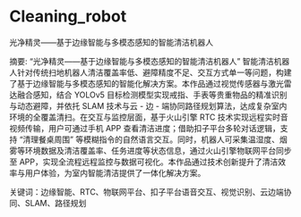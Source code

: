 # Cleaning_robot
光净精灵——基于边缘智能与多模态感知的智能清洁机器人

摘要:
“光净精灵——基于边缘智能与多模态感知的智能清洁机器人” 智能清洁机器人针对传统扫地机器人清洁覆盖率低、避障精度不足、交互方式单一等问题，构建了基于边缘智能与多模态感知的智能化解决方案。本作品通过视觉传感器与激光雷达融合感知，结合 YOLOv5 目标检测模型实现戒指、手表等贵重物品的精准识别与动态避障，并依托 SLAM 技术与云 - 边 - 端协同路径规划算法，达成复杂室内环境的全覆盖清扫。在交互与监控层面，基于火山引擎 RTC 技术实现远程实时音视频传输，用户可通过手机 APP 查看清洁进度；借助扣子平台多轮对话逻辑，支持 “清理餐桌周围” 等模糊指令的自然语言交互。同时，机器人可采集温湿度、烟雾等环境数据及清洁覆盖率、任务进度等状态信息，通过火山引擎物联网平台同步至 APP，实现全流程远程监控与数据可视化。本作品通过技术创新提升了清洁效率与用户体验，为室内智能清洁提供了一体化解决方案。


关键词：边缘智能、RTC、物联网平台、扣子平台语音交互、视觉识别、云边端协同、SLAM、路径规划
